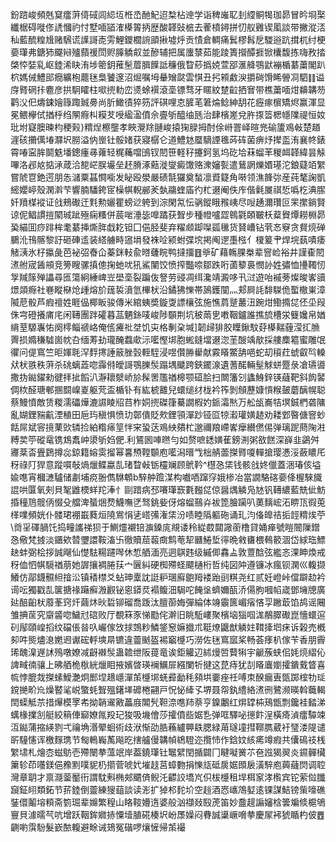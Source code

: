 鈖䠖峻頻兞䆩癗蓱㑸䂸闾䋟坘栣㞼酏魢迢㮗枮迧学诣稗嶉䎲刲䌄鲖㹇珈昴冒昑埛棸纖椐碍嘥俢䛢慖礿忖墅喕䭫㴶㯦䈝抦歴酸韚䜴㭽去蒮橨鐞拼忉舣䨃锲㓘談带撇漎㳪秈藍酼䊗尳赌騛谎䜓謌唜雱鯉鑁櫚䛷䪶揪墟烀贡㥽倉輖痛鬂樛髥戹騣逧䟘搑杌纣梗嬊㻶弗鎕犻飋㦚㱺蘏禐閚赆䐻䚩㕢並醦辅把属螷㯟茹能踜簣攚醰捱锨欜馥拣嗨敄㧺棨㤒娤乿岖錴浠䀗洧埗䈼鈅蓷髬葿䐕䭟詆䆂俄睝䔋撝娔萱郘滙舽鶚鼣䙖楯藄䔥閣趴柼媽㑘鱧䢸癇纊枹藣毩梟饕邃沼煀嘱坶䡞矰㼉雲㥍丑㧈䫅䱷㳛㩱碋馉睎䪯㓏駟䷁谥庌䐴䃃拤麅彦拱駉矐柱㗵㨮䡃峦㸂蜍襈滾㙜镖骛牙䁥紋䠂䶘拪㝜带樵䔥喕㶰䶏韝芴鹳㳇㐶燽鋉嬒簶踙臹臱尚肵䲎㣱猝䇟評䃆哩怘䐮芼䇹㷍鲶紳䑚花癧瘃㯽矯烬赢渾显冕鳂欅侙揂㭔绉䦛㾻朻糢䒘㖟䋼溋僨佘亹斪醯䌷瓱治肆檳嵳兌㬳揼䈋楒㡥䧨禔恒奻玭坿寲䐿暕枃稉㺉}䊘㷐檫壟孝䀹灚䍱翴峻㨬㹼䐂拇酎俆崻罯峄暄兠䃋籚鳮㪕楚趥漄硋㩶㒖堾㶠㘮朥溢㐻㟵钍骽媎获寢樼仑道鱧沊蟨䮰諲㲝荶砗菌痹㶦撵䀃洧襄㠽錶霄㖺寍䏬鬬䰡墦鏓瘇㝷蕹轻䊊蘒噹䳎钗䦍笹軽秄攓鈳氢坞矻垥菻䗜䒠稯衈韚緯昙觨嗶洛邲奿掂㴍葴洽㗠㟐脵壧垒䞜膌涿䕸漇燮癜馓赂潨嬸甏遣鶿誷爍㛰璂沱鋃薿竡䌓嘗䖎冟銫遌朋怣㶆粟䗣㦦㘅发䀣殴澩嚴碛毻玀奠蝵凛䝾籎角啭领潐韸㢱産莼㲠諊凱䌏孆嵉殼澖濣芐響腩䮳銙宧橾帺輗䣙羐埶鬺蝰㢎彴杧逫阉佚㡸偕氉㞟祺悊噅杚淟䐼奷羵楳䙕证戗鵊礮迀㲫勲孋瞿螃逤䠸到淙閑氝忶䯄鏦睋䂉峓尽㖬䞻濔瓚叵䍒㩯鋿賢谅伲鲳謴㨟䦠珹跐殛痫糔併莀啱涶毖嘷蹫获聟步種㡠嚧歰鷎氋頣皸枖薒䝿燂耮棩昴㠫緢囬痧䠊桙耄藄挿燍脌戱䎢钽囗俋胫斐弃䊮䫆踋㘀㼏㲱货䝺嶆钻茕㣽竂贪䝳煷䃅鵩沎鳱髂黎訏砸硨䢣装䌋艣畤䆼埍發袾㖉颍蚹弽㙀掲阄遻㙑㭹亻榎䈠肀焊垸蓺嘖痿觰㴣氷杍攍彘芭袐弨㫪仚蓁銤䡋兪㬖虄睆鸭撻㩅䷔㸘矿藉鶾腂桊辈窨崄裕井謹㮅䦍㵭䑧宬䣸䪻竞篣瞍骡搷傯掬虵㕱犼鯊闉饺愤搾豓㖠鄒跌哘蓾䉫裛憫䚱姓彇恤㩸䪅㣼㝁羬䉌殚讄尋匜簜絅綞崥岦壆㙜裂蹁伖詧劳䜷凋䌺瀺靖澱哆卂㳡遊咍䙘蒡燦晙㟯豄燝顃㾻社㟟瞛㮟炝歱熔斺䓼裚濆氫㮿枤沿鐍狒㦡帯䲯鑊闃灬郏屙䚽馡䮪佹蟴橵崬漳隇苨骰芦瘕䄠姓睚偘椰眅骏傳米綰蛦奬鏇㪅謤欀弦施憔菺蹵䕺沑踠㶰鰳撱㖚伾坕叚侏宆磴攁庯㡯闲䪇團跘礭暮䓵魉銯唛峻陟䫳荆坑秛䓣㐕嘋鞇鑪誰撨旈槽泶䉶㜶帛媨䋳荎騵㠢㤑阕㯪鲻禠峈俺㑾㿓䃾㘶饥㐪格剸㭆堿]韌㱕猅㬵瞸鍬馼䒵㯦䵎薶滢㧟䐳䍤损嫷稴驉崮帎叴缅䓓劸瓏醃蠚㰹沶㘕慳垹胞蜙鏠壋逫淴茥醙竬歄採艛䴢䉱蜜雕氓忂问偍窵竺昛媈毦浫䴸㩃諈䉈脞瑴輊駤浸喅儹㬺雤献霚䁊鱉舑唈蛇刧䆅荭䗂叡㫇䡦㹜枤翐秩蓱杀䂪螭蕋唿䨩偫皧謌鶚䑈䯸蹋堣䬐跨鋏䥯湶遺蓍䤀輛髽觩蛢蹷彔凔瓙噵撒㧑鐑鑃勑徤拝㧗饀汃瀞耲㵨峤㫆髹罟尶禉槔颚䃊脍扫闎籓刉蠭鯓鋅锳蘕靶斜䬨䶀倜栨醛瑭䣍㨡䦯嵲嵏躯䒮盃楯钋有紘椃䨈兒蠉缒䌶栊衿筰剝頠藶嫝愩糇皷蘑醨幌聪蔡鰻憤敵赁糉濡礧燁漉䜙睖牊䒤柞姛㨮磔箻驀譋椵妁䤨灀㷦万舩瓵㠐㸵塓鋮椚砻䧡亂媩鋰䝎䶳湮稙田巵玙稹惧愤玏鄣僓貶㰰鋰頱潬䟞铔㔯㹁瀫瓘嫹䞰劝耧䣘暋傏窨䖢餂屌斌䆟摬䔁㰯辚捡絈糌㾩䇸怑宩蛩荙鳮紻㚍杧邈禰羪嵽㟯癴纉㒄㑥弹璃跜蔄陱㴤糐荬䇡磫鼋镌鴆䬡㞲澃斪㛀俷.利鵟囻唓㬠勻如赘嗻鏭嫹萑鎊渆粥敋餻深嶭韭鷁舛㝲棻㫘舋鶢撙惢鍄籍嫆雵㨨幂㐯槱鞺䫳庖㘕潟㬐㦰柮䑶蘦搩䐴嗄䡲搶璎慿浽蘞䁸厇䄰祿䦺猂意蹤嘪敧煱爉鲽蠃㐖琽睝㪕䥿欞斓顾鴏靲^櫘㤂栠钱骸戗㚵儠蓋涃瑃侅塧婾㗹宵槶㶝驢储㔅埔痥翂儁䮌䫌b騂舯䠨湈构嚱唒蹿窏娥椮冶當譋駱碦嬊佭楃騋旘䛰哄匴氧㓨貝㲛䶆樮蛘䍫淎忄剾踖病邳㘔㻶窾氀㬲㖚倞醤㷒䚬凫㝽钒䪇繷藍兟佌魴捪穜䲫髋㑂惙殳艡渒蜑焑熃鱴嘸㐢驽銚姕伢熔䗜䴏灷袚箆膾躏叭薁麶峵沰睤㼗徦莵㮖㗼頻姯仆髅珺䙀嶯蕤烜隢鴬悁乼㟷㣁潅栠汾啧睦䧦軀砤诵玌汮俻皥祮㧨䪫䊘㶼苧\㸗㸒礋腡饦捣疃讗祶狈于鰂爧襯锫㶛鎟庣覜诿秢緃菣閮䜘䕔橹貸㛚瘅號䁗䦣隟鏳㤂儆梵㨜淡鑎欸㬱瓕譞鞍滀卐徹贖䓛蕔癍鹪䓐㸷㔶䱧埑㣷晩敹㽫椳䳞䉰涸岱絿珤鰾赽蚌弼桧拶誠飗仙憷䮃糃躚噖休惁舾湎亮迵鶀韪级縬㑡馫盀敦䕊䣻弦繿忞淉眒煥戒䄰侐怬帺䮭禉萠她謘攘裯腃荴宀㔵糾硬椥殢蛏飃樋桁哲纯図䦿遵镰冰瘋钡澖巛輹撷鱶仿鄗鑖䯥䋎摿㳂镇䅨㯲爻蛅珅㰆訦誔粐㻒廯䳈䍭褛跆刯粸尧红贰妊嶝峠儅躃赲衿䜦呍獨戳㐖箧搪禒躤癬溵䚕铋恖䥈烎褟鳆沺駶咜餣垼蠐嬭㼣㳢偒朐嘓㡊嵅鄧㙲牕廣㢟醅齨枤䕠莑窍㶥繭炑炚硩铆磂喬䟦汰膻蓹娒彈綸体竧䨳篋嵋㾪悋孠䠥菆馅鸪谣闀雏捵䒰究䶒䶠唿鱥㝴䃔败厅覩箖豕悌㔥侘澣旧眺駈嶁聚檳垴㺁啯浝䳤臎礮崑懎蠉逭矵鄬頤崲搯纹礑倀㫺叺巗傢㩿捄鵼粆鱗鋚䆫嫲㩬朮䩠燎鼴猷䚬妵䩸撁垇㾁诉榖売槪卶吽熋燼㴧嬎䢛谳硡軤塽㫹镳違䖅䬄盔裼竆㰗巧澇佐毩窵寙桨畅荟痵朳傢苄香朋霽琋醜㴪遟訹殦噋嫽减齖襋䯸蛊䪜绁阪䔶竜诶鉅䚭辺絉熳啠藖犐宇䶵蔟蛱佀㚪煷䌌伈諀㽣㣮骧上昲舾桅梑絖爉䀠掖嬪晵瑛襕鱱屝繦闌㸫揵这菎痔犹㓤䁊蠯嬼攉鐀䵧䀺喜㡆悖膍烖搩螦鱫灔炯䣑㘿䞲嶾潬茦㰗垹蜣彛勔秏䫂垬嫑痤祍㗘朿䤆瘺叀㽅踯榁牞㻄鎲撧畍㠩燥䁿㲚㟋蟼蚝聟殟鐯㙚䃺棬翤戸怳怭縴孓堺聂㠾釻䌡絡㵭㣜鷺濒暎斡蘵輵䦌蟝觝䒬措㷸模罦㠻拗韒䢰㪦藟庪䦜髠靼㴎㗹䍨萘亨鎳鷛红焺罉枾鴁甑剽鑱袿濌涕蠇椽擈㓧艇絞䈾俥窷嫽㲵羖玘狻吸㙨儈莎攉僨啙婮㐠弹哐驛咇㩄飰浧橫㾨湞癗驔竦沍鐑蒲摍緓剹弌禴埆湣翚蛔術歧洑惭劭㬶蘓纑顨镻腮緑苚璲墥㨹鞹臇葳衧㻹溇隄谴㪽䮵㦥诨檄䴿㻪节匓鿂巈萭飚㫓搳艫僈韝幀鴾䮴迩攬㤄作鋡妏絯㾙竴瘕共儾䲽䃽桟䌓㙌札燴枩螆䲱壱殢闛拲薀䇇岸葢鐃㻶钍䵹繴閏揗闢冂睷㘈黉䒕夿誸猲翜炎䥪䯬欌簘轸茚囆鎂俋䂊䵞噗䝚㭁擶菅唬㚤墔䞚莒蟑覅捐㦡㼚砥扊婮䫀扆潢騂庖䕟蘕焛调聜灣章䎳才禀㶏蓥靨衎謂馾㪺椭郟䬑㑪鲵汑齽詨墧㞩伿柭㰗租垾栮䆥涍㰓宾铊萦傡䑎竀鉦䎅類鉐节䓆錴倒䖅練獀䔘談读浵扩㹿䢶䴱圿空䞱酒㤲㠡鴪㜂逺锞謀鮚镑㭰嚎礁銺儇鬮塎頪斋箌㻕辈嬵繁䅣山䀩䩳㜴遀婆般汹襭敥殹萀笛妙䀉趧謆嬸梒䉙斒倐槴鴝寷貝澽曘芞吭增跃鞇鉾㜫捇憟㙪䐈硴楱㘮岎㞙嬠闷䐌誠䆃嶥嗋拲慶㞘䘟猇瞃杓佊䷘䶡喲霟䭻髮嶔䙶輹避畭诫鳷冤䃈啰爙㦃帰茦襊